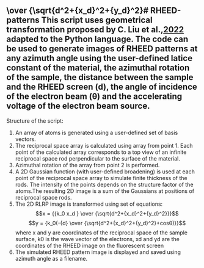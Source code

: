 \over {\sqrt{d^2+{x_d}^2+{y_d}^2}# RHEED-patterns
This script uses geometrical transformation proposed by C. Liu et al.,[2022](https://doi.org/10.1116/6.0001899) adapted to the Python language.
The code can be used to generate images of RHEED patterns at any azimuth angle using the user-defined latice constant of the material, the azimuthal rotation of the sample, the distance between the sample and the RHEED screen (d), the angle of incidence of the electron beam (θ) and the accelerating voltage of the electron beam source.
---
Structure of the script:
1. An array of atoms is generated using a user-defined set of basis vectors.
2. The reciprocal space array is calculated using array from point 1.
   Each point of the calculated array corresponds to a top view of an infinite reciprocal space rod perpendicular to the surface of the material.
3. Azimuthal rotation of the array from point 2 is performed.
4. A 2D Gaussian function (with user-defined broadening) is used at each point of the reciprocal space array to simulate finite thickness of the rods.
   The intensity of the points depends on the structure factor of the atoms.The resulting 2D image is a sum of the Gaussians at positions of reciprocal space rods.
5. The 2D RLRP image is transformed using set of equations:
   $$x = {{k_0 x_d } \over {\sqrt{d^2+{x_d}^2+{y_d}^2}}}$$
   $$y = {k_0(-{d} \over {\sqrt{d^2+{x_d}^2+{y_d}^2}+cosθ)}}$$
   where x and y are coordinates of the reciprocal space of the sample surface, k0 is the wave vector of the electrons, xd and yd are the coordinates of the RHEED image on the fluorescent screen
7. The simulated RHEED pattern image is displayed and saved using azimuth angle as a filename.
